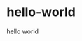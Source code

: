 # hello-world
hello world
<html>
<head><meta charset="utf-8" /><meta name="viewport" content="width=device-width, initial-scale=1.0, maximum-scale=1.0, user-scalable=no" /><meta name="viewport" content="width=device-width, initial-scale=1.0, maximum-scale=1.0,user-scalable=no, shrink-to-fit=yes" /><meta name="description" content=" Our Mobile Technology, Software-as-a-Service &amp; Mobile Rewards software enable businesses to offer consumers transaction technology. Today’s consumers are looking for products &amp; brands that offer more convenience, simplicity &amp; rewarding experiences." /><meta name="google-site-verification" content="qhyNWwwCBOrR0BMuZx_bTP9Fw4XA2xDCZ6DPwImRkdY" /><meta name="msvalidate.01" content="791AD021AB66648C507E72170DE18D4E" /><meta name="yandex-verification" content="047cdeca4a7601a6" /><title>
	Zaps Marketing
</title><link rel="icon" href="/img/ZapsfavIcon.Ico" /><link rel="stylesheet" href="/css/appb1e5.css?id=8bce8622f162d5301b9d" /><link href="https://fonts.googleapis.com/icon?family=Material+Icons" rel="stylesheet" /><link href="/css/footer.css" rel="stylesheet" /><link rel="stylesheet" href="https://cdnjs.cloudflare.com/ajax/libs/font-awesome/4.7.0/css/font-awesome.min.css" /><link href="/css/agile-form-min.css" rel="stylesheet" /><link href="https://fonts.googleapis.com/css?family=Nunito" rel="stylesheet" />
  <html/>
   
